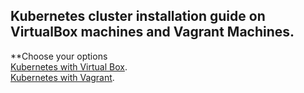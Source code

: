 ## Kubernetes cluster installation guide on VirtualBox machines and Vagrant Machines. 
**Choose your options  
[Kubernetes with Virtual Box](https://github.com/shakeer-linux/kubernetes/blob/master/Installation_on_VMs.md).  
[Kubernetes with Vagrant](https://github.com/shakeer-linux/kubernetes/blob/master/Installation_on_vagrant.md).  

